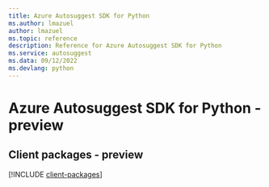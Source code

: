 ```yaml
---
title: Azure Autosuggest SDK for Python
ms.author: lmazuel
author: lmazuel
ms.topic: reference
description: Reference for Azure Autosuggest SDK for Python
ms.service: autosuggest
ms.data: 09/12/2022
ms.devlang: python
---
```

# Azure Autosuggest SDK for Python - preview

## Client packages - preview
[!INCLUDE [client-packages](autosuggest-client-index.md)]
